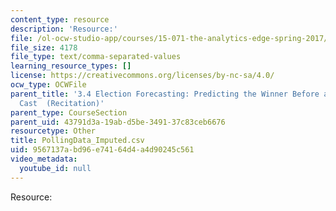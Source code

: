 ```yaml
---
content_type: resource
description: 'Resource:'
file: /ol-ocw-studio-app/courses/15-071-the-analytics-edge-spring-2017/9567137abd96e74164d4a4d90245c561_PollingData_Imputed.csv
file_size: 4178
file_type: text/comma-separated-values
learning_resource_types: []
license: https://creativecommons.org/licenses/by-nc-sa/4.0/
ocw_type: OCWFile
parent_title: '3.4 Election Forecasting: Predicting the Winner Before any Votes are
  Cast  (Recitation)'
parent_type: CourseSection
parent_uid: 43791d3a-19ab-d5be-3491-37c83ceb6676
resourcetype: Other
title: PollingData_Imputed.csv
uid: 9567137a-bd96-e741-64d4-a4d90245c561
video_metadata:
  youtube_id: null
---
```

Resource: